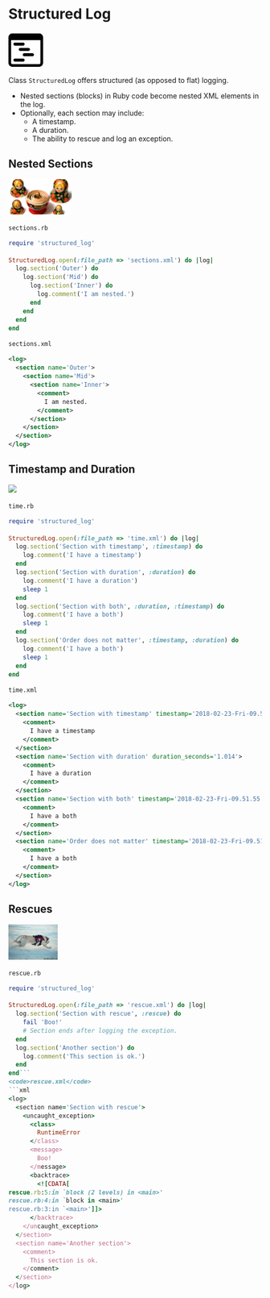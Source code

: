 # Structured Log
<img src="images/structured.png" height="70"> 

<!-- [![Gem Version](https://badge.fury.io/rb/structured_log.svg)](https://badge.fury.io/rb/structured_log) -->

Class <code>StructuredLog</code> offers structured (as opposed to flat) logging.

<ul>
<li>Nested sections (blocks) in Ruby code become nested XML elements in the log.
<li>Optionally, each section may include:
<ul>
<li>A timestamp.
<li>A duration.
<li>The ability to rescue and log an exception.
</ul>
</ul>

## Nested Sections
<img src="images/nesting.jpg" height="70">

<code>sections.rb</code>
```ruby
require 'structured_log'

StructuredLog.open(:file_path => 'sections.xml') do |log|
  log.section('Outer') do
    log.section('Mid') do
      log.section('Inner') do
        log.comment('I am nested.')
      end
    end
  end
end
```
<code>sections.xml</code>
```xml
<log>
  <section name='Outer'>
    <section name='Mid'>
      <section name='Inner'>
        <comment>
          I am nested.
        </comment>
      </section>
    </section>
  </section>
</log>
```

## Timestamp and Duration
<img src="images/time.ico" height="70">

<code>time.rb</code>
```ruby
require 'structured_log'

StructuredLog.open(:file_path => 'time.xml') do |log|
  log.section('Section with timestamp', :timestamp) do
    log.comment('I have a timestamp')
  end
  log.section('Section with duration', :duration) do
    log.comment('I have a duration')
    sleep 1
  end
  log.section('Section with both', :duration, :timestamp) do
    log.comment('I have a both')
    sleep 1
  end
  log.section('Order does not matter', :timestamp, :duration) do
    log.comment('I have a both')
    sleep 1
  end
end
```
<code>time.xml</code>
```xml
<log>
  <section name='Section with timestamp' timestamp='2018-02-23-Fri-09.51.54.300'>
    <comment>
      I have a timestamp
    </comment>
  </section>
  <section name='Section with duration' duration_seconds='1.014'>
    <comment>
      I have a duration
    </comment>
  </section>
  <section name='Section with both' timestamp='2018-02-23-Fri-09.51.55.314' duration_seconds='1.014'>
    <comment>
      I have a both
    </comment>
  </section>
  <section name='Order does not matter' timestamp='2018-02-23-Fri-09.51.56.328' duration_seconds='1.015'>
    <comment>
      I have a both
    </comment>
  </section>
</log>
```

## Rescues
<img src="images/rescue.jpg" height="70">

<code>rescue.rb</code>
```ruby
require 'structured_log'

StructuredLog.open(:file_path => 'rescue.xml') do |log|
  log.section('Section with rescue', :rescue) do
    fail 'Boo!'
    # Section ends after logging the exception.
  end
  log.section('Another section') do
    log.comment('This section is ok.')
  end
end```
<code>rescue.xml</code>
```xml
<log>
  <section name='Section with rescue'>
    <uncaught_exception>
      <class>
        RuntimeError
      </class>
      <message>
        Boo!
      </message>
      <backtrace>
        <![CDATA[
rescue.rb:5:in `block (2 levels) in <main>'
rescue.rb:4:in `block in <main>'
rescue.rb:3:in `<main>']]>
      </backtrace>
    </uncaught_exception>
  </section>
  <section name='Another section'>
    <comment>
      This section is ok.
    </comment>
  </section>
</log>
```
